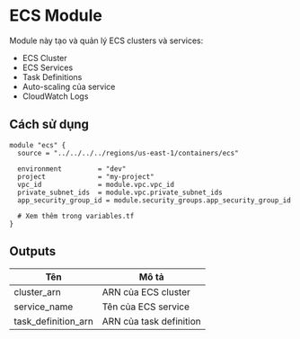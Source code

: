 # ECS Module

Module này tạo và quản lý ECS clusters và services:

- ECS Cluster
- ECS Services
- Task Definitions
- Auto-scaling của service
- CloudWatch Logs

## Cách sử dụng

```hcl
module "ecs" {
  source = "../../../../regions/us-east-1/containers/ecs"

  environment         = "dev"
  project             = "my-project"
  vpc_id              = module.vpc.vpc_id
  private_subnet_ids  = module.vpc.private_subnet_ids
  app_security_group_id = module.security_groups.app_security_group_id
  
  # Xem thêm trong variables.tf
}
```

## Outputs

| Tên | Mô tả |
|-----|--------|
| cluster_arn | ARN của ECS cluster |
| service_name | Tên của ECS service |
| task_definition_arn | ARN của task definition |
